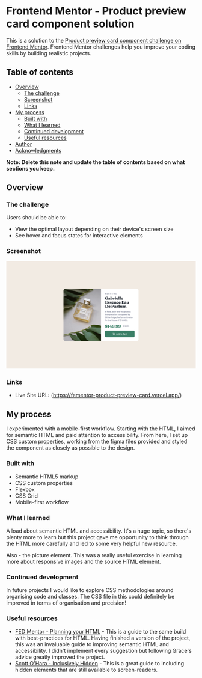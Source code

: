 # Frontend Mentor - Product preview card component solution

This is a solution to the [Product preview card component challenge on Frontend Mentor](https://www.frontendmentor.io/challenges/product-preview-card-component-GO7UmttRfa). Frontend Mentor challenges help you improve your coding skills by building realistic projects. 

## Table of contents

- [Overview](#overview)
  - [The challenge](#the-challenge)
  - [Screenshot](#screenshot)
  - [Links](#links)
- [My process](#my-process)
  - [Built with](#built-with)
  - [What I learned](#what-i-learned)
  - [Continued development](#continued-development)
  - [Useful resources](#useful-resources)
- [Author](#author)
- [Acknowledgments](#acknowledgments)

**Note: Delete this note and update the table of contents based on what sections you keep.**

## Overview

### The challenge

Users should be able to:

- View the optimal layout depending on their device's screen size
- See hover and focus states for interactive elements

### Screenshot

![Screenshot of project in browser](images/screenshot.png)

### Links

- Live Site URL: (https://fementor-product-preview-card.vercel.app/)

## My process

I experimented with a mobile-first workflow. Starting with the HTML, I aimed for semantic HTML and paid attention to accessibility. From here, I set up CSS custom properties, working from the figma files provided and styled the component as closely as possible to the design.

### Built with

- Semantic HTML5 markup
- CSS custom properties
- Flexbox
- CSS Grid
- Mobile-first workflow

### What I learned

A load about semantic HTML and accessibility. It's a huge topic, so there's plenty more to learn but this project gave me opportunity to think through the HTML more carefully and led to some very helpful new resource.

Also - the picture element. This was a really useful exercise in learning more about responsive images and the source HTML element.

### Continued development

In future projects I would like to explore CSS methodologies around organising code and classes. The CSS file in this could definitely be improved in terms of organisation and precision!

### Useful resources

- [FED Mentor - Planning your HTML](https://fedmentor.dev/posts/html-plan-product-preview/) - This is a guide to the same build with best-practices for HTML. Having finished a version of the project, this was an invaluable guide to improving semantic HTML and accessibility. I didn't implement every suggestion but following Grace's advice greatly improved the project.
- [Scott O'Hara - Inclusively Hidden](https://www.scottohara.me/blog/2017/04/14/inclusively-hidden.html#hiding-content-visually) - This is a great guide to including hidden elements that are still available to screen-readers.

